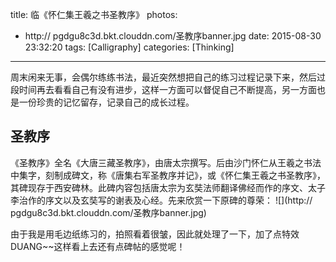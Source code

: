 title: 临《怀仁集王羲之书圣教序》
photos:
  - http://
pgdgu8c3d.bkt.clouddn.com/圣教序banner.jpg
date: 2015-08-30 23:32:20
tags: [Calligraphy]
categories: [Thinking]
---

周末闲来无事，会偶尔练练书法，最近突然想把自己的练习过程记录下来，然后过段时间再去看看自己有没有进步，这样一方面可以督促自己不断提高，另一方面也是一份珍贵的记忆留存，记录自己的成长过程。<!-- more -->

## 圣教序
《圣教序》全名《大唐三藏圣教序》，由唐太宗撰写。后由沙门怀仁从王羲之书法中集字，刻制成碑文，称《唐集右军圣教序并记》，或《怀仁集王羲之书圣教序》，其碑现存于西安碑林。此碑内容包括唐太宗为玄奘法师翻译佛经而作的序文、太子李治作的序文以及玄奘写的谢表及心经。先来欣赏一下原碑的尊荣：
![](http://
pgdgu8c3d.bkt.clouddn.com/圣教序banner.jpg)

由于我是用毛边纸练习的，拍照看着很皱，因此就处理了一下，加了点特效DUANG~~这样看上去还有点碑帖的感觉呢！

<!-- <div style="text-align: center">
<img src="http://
pgdgu8c3d.bkt.clouddn.com/圣教序01.jpg?imageView2/0/w/620/h/800" style="display:inline"/>
<img src="http://
pgdgu8c3d.bkt.clouddn.com/圣教序02.jpg?imageView2/0/w/620/h/800" style="display:inline"/>
<img src="http://
pgdgu8c3d.bkt.clouddn.com/圣教序03.jpg?imageView2/0/w/620/h/800" style="display:inline"/>
<img src="http://
pgdgu8c3d.bkt.clouddn.com/圣教序04.jpg?imageView2/0/w/620/h/800" style="display:inline"/>
<img src="http://
pgdgu8c3d.bkt.clouddn.com/圣教序05.jpg?imageView2/0/w/620/h/800" style="display:inline"/>
</div> -->

<!-- <div>    
<img src="http://
pgdgu8c3d.bkt.clouddn.com/圣教序01.jpg?imageView2/0/w/520/h/720" style = "float: left;" />
</div>
<div>   
<img src="http://
pgdgu8c3d.bkt.clouddn.com/圣教序02.jpg?imageView2/0/w/520/h/720" style = "float: right;" />
</div> -->

<!-- ![](http://
pgdgu8c3d.bkt.clouddn.com/圣教序01.jpg?imageView2/0/w/260/h/360)

![](http://
pgdgu8c3d.bkt.clouddn.com/圣教序02.jpg?imageView2/0/w/260/h/360)

![](http://
pgdgu8c3d.bkt.clouddn.com/圣教序03.jpg?imageView2/0/w/260/h/360)

![](http://
pgdgu8c3d.bkt.clouddn.com/圣教序04.jpg?imageView2/0/w/260/h/360)

![](http://
pgdgu8c3d.bkt.clouddn.com/圣教序05.jpg?imageView2/0/w/260/h/360) -->
